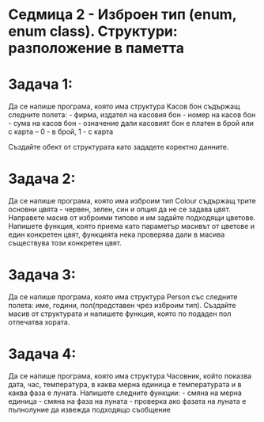 # Седмица 2 - Изброен тип (enum, enum class). Структури: разположение в паметта

Задача 1:
=
Да се напише програма, която има структура Касов бон съдържащ следните полета:
    - фирма, издател на касовия бон
    - номер на касов бон
    - сума на касов бон
    - означение дали касовият бон е платен в брой или с карта – 0 - в брой, 1 - с карта

Създайте обект от структурата като зададете коректно данните.

Задача 2:
=
Да се напише програма, която има изброим тип Colour съдържащ трите основни цвята - червен, зелен, син и опция да не се задава цвят. Направете масив от изброими типове и им задайте подходящи цветове. Напишете функция, която приема като параметър масивът от цветове и един конкретен цвят, функцията нека проверява дали в масива съществува този конкретен цвят.

Задача 3:
=
Да се напише програма, която има структура Person със следните полета: име, години, пол(представен чрез изброим тип). 
Създайте масив от структурата и напишете функция, която по подаден пол отпечатва хората.

Задача 4:
=
Да се напише програма, която има структура Часовник, който показва дата, час, температура, в каква мерна единица е температурата и в каква фаза е луната. Напишете следните функции:
    - смяна на мерна единица
    - смяна на фаза на луната
    - проверка ако фазата на луната е пълнолуние да извежда подходящо съобщение
